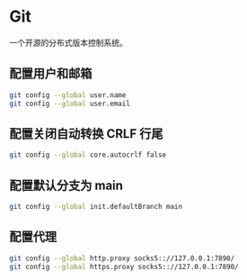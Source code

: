 # Git

一个开源的分布式版本控制系统。

## 配置用户和邮箱

```sh
git config --global user.name
git config --global user.email
```

## 配置关闭自动转换 CRLF 行尾

```sh
git config --global core.autocrlf false
```

## 配置默认分支为 main

```sh
git config --global init.defaultBranch main
```

## 配置代理

```sh
git config --global http.proxy socks5:://127.0.0.1:7890/
git config --global https.proxy socks5:://127.0.0.1:7890/
```
